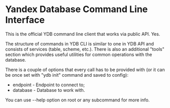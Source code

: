 # Yandex Database Command Line Interface

This is the official YDB command line client that works via public API. Yes.

The structure of commands in YDB CLI is similar to one in YDB API and consists of services (table, scheme, etc.).
There is also an additional "tools" section which provides useful utilities for common operations with the database.

There is a couple of options that every call has to be provided with (or it can be once set with "ydb init" command and saved to config):
- endpoint - Endpoint to connect to;
- database - Database to work with.

You can use --help option on root or any subcommand for more info.
